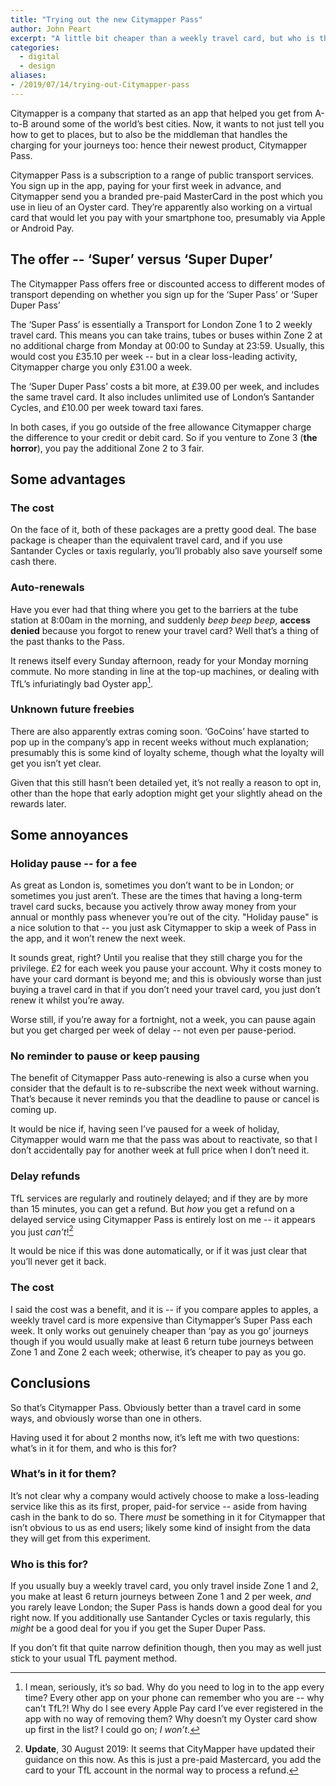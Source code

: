 ```yaml
---
title: "Trying out the new Citymapper Pass"
author: John Peart
excerpt: "A little bit cheaper than a weekly travel card, but who is this for?"
categories:
  - digital
  - design
aliases: 
- /2019/07/14/trying-out-Citymapper-pass
---
```


Citymapper is a company that started as an app that helped you get from A-to-B around some of the world’s best cities. Now, it wants to not just tell you how to get to places, but to also be the middleman that handles the charging for your journeys too: hence their newest product, Citymapper Pass.

Citymapper Pass is a subscription to a range of public transport services. You sign up in the app, paying for your first week in advance, and Citymapper send you a branded pre-paid MasterCard in the post which you use in lieu of an Oyster card. They’re apparently also working on a virtual card that would let you pay with your smartphone too, presumably via Apple or Android Pay.

## The offer -- ‘Super’ versus ‘Super Duper’

The Citymapper Pass offers free or discounted access to different modes of transport depending on whether you sign up for the ‘Super Pass’ or ‘Super Duper Pass’

The ‘Super Pass’ is essentially a Transport for London Zone 1 to 2 weekly travel card. This means you can take trains, tubes or buses within Zone 2 at no additional charge from Monday at 00:00 to Sunday at 23:59. Usually, this would cost you £35.10 per week -- but in a clear loss-leading activity, Citymapper charge you only £31.00 a week.

The ‘Super Duper Pass’ costs a bit more, at £39.00 per week, and includes the same travel card. It also includes unlimited use of London’s Santander Cycles, and £10.00 per week toward taxi fares.

In both cases, if you go outside of the free allowance Citymapper charge the difference to your credit or debit card. So if you venture to Zone 3 (**the horror**), you pay the additional Zone 2 to 3 fair.

## Some advantages

### The cost

On the face of it, both of these packages are a pretty good deal. The base package is cheaper than the equivalent travel card, and if you use Santander Cycles or taxis regularly, you’ll probably also save yourself some cash there.

### Auto-renewals

Have you ever had that thing where you get to the barriers at the tube station at 8:00am in the morning, and suddenly *beep beep beep*, **access denied** because you forgot to renew your travel card? Well that’s a thing of the past thanks to the Pass.

It renews itself every Sunday afternoon, ready for your Monday morning commute. No more standing in line at the top-up machines, or dealing with TfL’s infuriatingly bad Oyster app[^1].

[^1]: I mean, seriously, it’s *so* bad. Why do you need to log in to the app every time? Every other app on your phone can remember who you are -- why can’t TfL?! Why do I see every Apple Pay card I’ve ever registered in the app with no way of removing them? Why doesn’t my Oyster card show up first in the list? I could go on; *I won’t*.

### Unknown future freebies

There are also apparently extras coming soon. ‘GoCoins’ have started to pop up in the company’s app in recent weeks without much explanation; presumably this is some kind of loyalty scheme, though what the loyalty will get you isn’t yet clear.

Given that this still hasn’t been detailed yet, it’s not really a reason to opt in, other than the hope that early adoption might get your slightly ahead on the rewards later.

## Some annoyances

### Holiday pause -- for a fee

As great as London is, sometimes you don’t want to be in London; or sometimes you just aren’t. These are the times that having a long-term travel card sucks, because you actively throw away money from your annual or monthly pass whenever you’re out of the city. "Holiday pause" is a nice solution to that -- you just ask Citymapper to skip a week of Pass in the app, and it won’t renew the next week.

It sounds great, right? Until you realise that they still charge you for the privilege. £2 for each week you pause your account. Why it costs money to have your card dormant is beyond me; and this is obviously worse than just buying a travel card in that if you don’t need your travel card, you just don’t renew it whilst you’re away.

Worse still, if you’re away for a fortnight, not a week, you can pause again but you get charged per week of delay -- not even per pause-period.

### No reminder to pause or keep pausing

The benefit of Citymapper Pass auto-renewing is also a curse when you consider that the default is to re-subscribe the next week without warning. That’s because it never reminds you that the deadline to pause or cancel is coming up.

It would be nice if, having seen I’ve paused for a week of holiday, Citymapper would warn me that the pass was about to reactivate, so that I don’t accidentally pay for another week at full price when I don’t need it.

### Delay refunds

TfL services are regularly and routinely delayed; and if they are by more than 15 minutes, you can get a refund. But *how* you get a refund on a delayed service using Citymapper Pass is entirely lost on me -- it appears you just *can’t*![^2]

[^2]: **Update**, 30 August 2019: It seems that CityMapper have updated their guidance on this now. As this is just a pre-paid Mastercard, you add the card to your TfL account in the normal way to process a refund.

It would be nice if this was done automatically, or if it was just clear that you’ll never get it back.

### The cost

I said the cost was a benefit, and it is -- if you compare apples to apples, a weekly travel card is more expensive than Citymapper’s Super Pass each week. It only works out genuinely cheaper than ‘pay as you go’ journeys though if you would usually make at least 6 return tube journeys between Zone 1 and Zone 2 each week; otherwise, it’s cheaper to pay as you go.

## Conclusions

So that’s Citymapper Pass. Obviously better than a travel card in some ways, and obviously worse than one in others.

Having used it for about 2 months now, it’s left me with two questions: what’s in it for them, and who is this for?

### What’s in it for them?

It’s not clear why a company would actively choose to make a loss-leading service like this as its first, proper, paid-for service -- aside from having cash in the bank to do so. There *must* be something in it for Citymapper that isn’t obvious to us as end users; likely some kind of insight from the data they will get from this experiment.

### Who is this for?

If you usually buy a weekly travel card, you only travel inside Zone 1 and 2, you make at least 6 return journeys between Zone 1 and 2 per week, *and* you rarely leave London; the Super Pass is hands down a good deal for you right now. If you additionally use Santander Cycles or taxis regularly, this *might* be a good deal for you if you get the Super Duper Pass.

If you don’t fit that quite narrow definition though, then you may as well just stick to your usual TfL payment method.